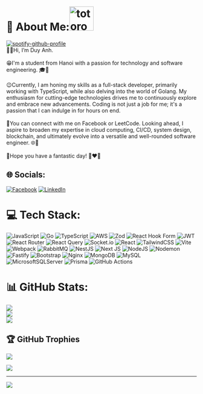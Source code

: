 # 💫 About Me:<img src="https://emoji.gg/assets/emoji/9085-totoro.png" width="64px" height="64px" alt="totoro">
[![spotify-github-profile](https://spotify-github-profile.vercel.app/api/view?uid=31tsszeyy7cbfka7lhcaxpgw3a4u&cover_image=true&theme=novatorem&bar_color=74a7fe&bar_color_cover=false)](https://github.com/kittinan/spotify-github-profile)
<br>👨‍💻Hi, I’m Duy Anh.<br>
<br>😁I'm a student from Hanoi with a passion for technology and software engineering. 🎓👾<br>
<br>😉Currently, I am honing my skills as a full-stack developer, primarily working with TypeScript, while also delving into the world of Golang. My enthusiasm for cutting-edge technologies drives me to continuously explore and embrace new advancements. Coding is not just a job for me; it's a passion that I can indulge in for hours on end.<br>
<br>💌You can connect with me on Facebook or LeetCode. Looking ahead, I aspire to broaden my expertise in cloud computing, CI/CD, system design, blockchain, and ultimately evolve into a versatile and well-rounded software engineer. 🌐🚀<br>
<br>🥺Hope you have a fantastic day! 🐳❤️🌸


## 🌐 Socials:
[![Facebook](https://img.shields.io/badge/Facebook-%231877F2.svg?logo=Facebook&logoColor=white)](https://facebook.com/danhvuvu192) [![LinkedIn](https://img.shields.io/badge/LinkedIn-%230077B5.svg?logo=linkedin&logoColor=white)](https://linkedin.com/in/vu-duy-anh-88a760256/) 

# 💻 Tech Stack:
![JavaScript](https://img.shields.io/badge/javascript-%23323330.svg?style=flat-square&logo=javascript&logoColor=%23F7DF1E) ![Go](https://img.shields.io/badge/go-%2300ADD8.svg?style=flat-square&logo=go&logoColor=white) ![TypeScript](https://img.shields.io/badge/typescript-%23007ACC.svg?style=flat-square&logo=typescript&logoColor=white) ![AWS](https://img.shields.io/badge/AWS-%23FF9900.svg?style=flat-square&logo=amazon-aws&logoColor=white) ![Zod](https://img.shields.io/badge/zod-%233068b7.svg?style=flat-square&logo=zod&logoColor=white) ![React Hook Form](https://img.shields.io/badge/React%20Hook%20Form-%23EC5990.svg?style=flat-square&logo=reacthookform&logoColor=white) ![JWT](https://img.shields.io/badge/JWT-black?style=flat-square&logo=JSON%20web%20tokens) ![React Router](https://img.shields.io/badge/React_Router-CA4245?style=flat-square&logo=react-router&logoColor=white) ![React Query](https://img.shields.io/badge/-React%20Query-FF4154?style=flat-square&logo=react%20query&logoColor=white) ![Socket.io](https://img.shields.io/badge/Socket.io-black?style=flat-square&logo=socket.io&badgeColor=010101) ![React](https://img.shields.io/badge/react-%2320232a.svg?style=flat-square&logo=react&logoColor=%2361DAFB) ![TailwindCSS](https://img.shields.io/badge/tailwindcss-%2338B2AC.svg?style=flat-square&logo=tailwind-css&logoColor=white) ![Vite](https://img.shields.io/badge/vite-%23646CFF.svg?style=flat-square&logo=vite&logoColor=white) ![Webpack](https://img.shields.io/badge/webpack-%238DD6F9.svg?style=flat-square&logo=webpack&logoColor=black) ![RabbitMQ](https://img.shields.io/badge/rabbitmq-FF6600?style=flat-square&logo=rabbitmq&logoColor=white) ![NestJS](https://img.shields.io/badge/nestjs-%23E0234E.svg?style=flat-square&logo=nestjs&logoColor=white) ![Next JS](https://img.shields.io/badge/Next-black?style=flat-square&logo=next.js&logoColor=white) ![NodeJS](https://img.shields.io/badge/node.js-6DA55F?style=flat-square&logo=node.js&logoColor=white) ![Nodemon](https://img.shields.io/badge/NODEMON-%23323330.svg?style=flat-square&logo=nodemon&logoColor=%BBDEAD) ![Fastify](https://img.shields.io/badge/fastify-%23000000.svg?style=flat-square&logo=fastify&logoColor=white) ![Bootstrap](https://img.shields.io/badge/bootstrap-%238511FA.svg?style=flat-square&logo=bootstrap&logoColor=white) ![Nginx](https://img.shields.io/badge/nginx-%23009639.svg?style=flat-square&logo=nginx&logoColor=white) ![MongoDB](https://img.shields.io/badge/MongoDB-%234ea94b.svg?style=flat-square&logo=mongodb&logoColor=white) ![MySQL](https://img.shields.io/badge/mysql-4479A1.svg?style=flat-square&logo=mysql&logoColor=white) ![MicrosoftSQLServer](https://img.shields.io/badge/Microsoft%20SQL%20Server-CC2927?style=flat-square&logo=microsoft%20sql%20server&logoColor=white) ![Prisma](https://img.shields.io/badge/Prisma-3982CE?style=flat-square&logo=Prisma&logoColor=white) ![GitHub Actions](https://img.shields.io/badge/github%20actions-%232671E5.svg?style=flat-square&logo=githubactions&logoColor=white)
# 📊 GitHub Stats:
![](https://github-readme-stats.vercel.app/api?username=xinchaoduyanh&theme=dark&hide_border=false&include_all_commits=false&count_private=false)<br/>
![](https://github-readme-streak-stats.herokuapp.com/?user=xinchaoduyanh&theme=dark&hide_border=false)<br/>
![](https://github-readme-stats.vercel.app/api/top-langs/?username=xinchaoduyanh&theme=dark&hide_border=false&include_all_commits=false&count_private=false&layout=compact)

## 🏆 GitHub Trophies
![](https://github-profile-trophy.vercel.app/?username=xinchaoduyanh&theme=radical&no-frame=false&no-bg=true&margin-w=4)


![](https://quotes-github-readme.vercel.app/api?type=vetical&theme=radical)

---
[![](https://visitcount.itsvg.in/api?id=xinchaoduyanh&icon=0&color=0)](https://visitcount.itsvg.in)

<!-- Proudly created with GPRM ( https://gprm.itsvg.in ) -->
